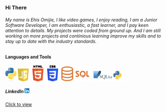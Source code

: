 ### Hi There

###### My name is Ehis Omijie, I like video games, I enjoy reading, I am a Junior Software Developer, I am enthusiastic, a fast learner, and I pay keen attention to details. My projects were coded from ground up. And I am still working on more projects and continious learning improve my skills and to stay up to date with the industry standards.

#### Languages and Tools
<img src="./images/python-logo-only.png" alt=" Python Logo" width=35>  <img src="./images/javascript-logo.png" alt="JavaScript Logo Image" width=35>   <img src="./images/HTML5_logo.svg.png" alt="HTML5 Logo Image" 
 width=50> <img src="./images/CSS3_logo.svg.png" alt="CSS3 Logo Image"
 width=35>  <img src="./images/Sql_logo.png" alt="SQL Logo Image"
 width=100>  <img src="./images/SQLite3.png" alt="SQLite3 Logo Image"
 width=100> 

##### LinkedIn <img src="./images/LinkedIn174857.png" alt="LinkedIn logo" width=15>
[Click to view](www.linkedin.com/in/ehis-omijie-18a043191)
